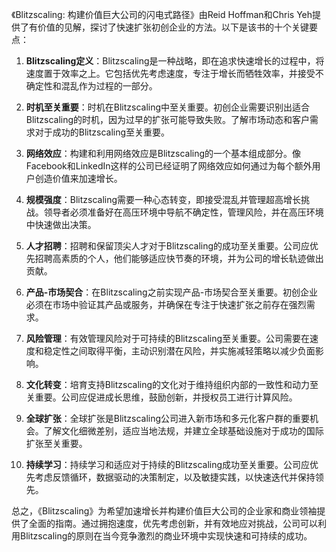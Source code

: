 《Blitzscaling: 构建价值巨大公司的闪电式路径》由Reid Hoffman和Chris Yeh提供了有价值的见解，探讨了快速扩张初创企业的方法。以下是该书的十个关键要点：

1. **Blitzscaling定义**：Blitzscaling是一种战略，即在追求快速增长的过程中，将速度置于效率之上。它包括优先考虑速度，专注于增长而牺牲效率，并接受不确定性和混乱作为过程的一部分。

2. **时机至关重要**：时机在Blitzscaling中至关重要。初创企业需要识别出适合Blitzscaling的时机，因为过早的扩张可能导致失败。了解市场动态和客户需求对于成功的Blitzscaling至关重要。

3. **网络效应**：构建和利用网络效应是Blitzscaling的一个基本组成部分。像Facebook和LinkedIn这样的公司已经证明了网络效应如何通过为每个额外用户创造价值来加速增长。

4. **规模强度**：Blitzscaling需要一种心态转变，即接受混乱并管理超高增长挑战。领导者必须准备好在高压环境中导航不确定性，管理风险，并在高压环境中快速做出决策。

5. **人才招聘**：招聘和保留顶尖人才对于Blitzscaling的成功至关重要。公司应优先招聘高素质的个人，他们能够适应快节奏的环境，并为公司的增长轨迹做出贡献。

6. **产品-市场契合**：在Blitzscaling之前实现产品-市场契合至关重要。初创企业必须在市场中验证其产品或服务，并确保在专注于快速扩张之前存在强烈需求。

7. **风险管理**：有效管理风险对于可持续的Blitzscaling至关重要。公司需要在速度和稳定性之间取得平衡，主动识别潜在风险，并实施减轻策略以减少负面影响。

8. **文化转变**：培育支持Blitzscaling的文化对于维持组织内部的一致性和动力至关重要。公司应促进成长思维，鼓励创新，并授权员工进行计算风险。

9. **全球扩张**：全球扩张是Blitzscaling公司进入新市场和多元化客户群的重要机会。了解文化细微差别，适应当地法规，并建立全球基础设施对于成功的国际扩张至关重要。

10. **持续学习**：持续学习和适应对于持续的Blitzscaling成功至关重要。公司应优先考虑反馈循环，数据驱动的决策制定，以及敏捷实践，以快速迭代并保持领先。

总之，《Blitzscaling》为希望加速增长并构建价值巨大公司的企业家和商业领袖提供了全面的指南。通过拥抱速度，优先考虑创新，并有效地应对挑战，公司可以利用Blitzscaling的原则在当今竞争激烈的商业环境中实现快速和可持续的成功。